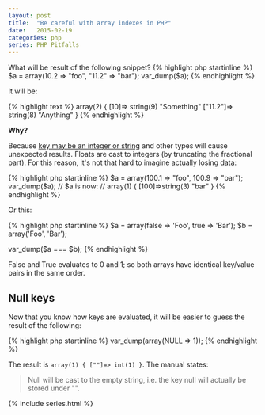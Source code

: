 ```yaml
---
layout: post
title:  "Be careful with array indexes in PHP"
date:   2015-02-19
categories: php
series: PHP Pitfalls
---
```


What will be result of the following snippet?
{% highlight php startinline %}
$a = array(10.2 => "foo", "11.2" => "bar");
var_dump($a);
{% endhighlight %}

It will be:

{% highlight text %}
array(2) {
  [10]=> string(9) "Something"
  ["11.2"]=> string(8) "Anything"
}
{% endhighlight %}

**Why?**

Because [key may be an integer or string][php.arrays#syntax] and other types will cause unexpected results. Floats are cast to integers (by truncating the fractional part). For this reason, it's not that hard to imagine actually losing data:

{% highlight php startinline %}
$a = array(100.1 => "foo", 100.9 => "bar");
var_dump($a);
// $a is now:
// array(1) { [100]=>string(3) "bar" }
{% endhighlight %}

Or this:

{% highlight php startinline %}
$a = array(false => 'Foo', true => 'Bar');
$b = array('Foo', 'Bar');

var_dump($a === $b);
{% endhighlight %}

False and True evaluates to 0 and 1; so both arrays have identical key/value pairs in the same order.

## Null keys

Now that you know how keys are evaluated, it will be easier to guess the result of the following:

{% highlight php startinline %}
var_dump(array(NULL => 1));
{% endhighlight %}

The result is `array(1) { [""]=> int(1) }`. The manual states:
> Null will be cast to the empty string,  i.e. the key null will actually be stored under "".

{% include series.html %}

[php.references]: http://php.net/manual/en/language.references.whatdo.php
[php.spl-types]: http://php.net/manual/en/book.spl-types.php
[php.array-functions]: http://php.net/manual/en/ref.array.php
[php.arrays#syntax]: http://php.net/manual/en/language.types.array.php#language.types.array.syntax
[php.operators-array]: http://php.net/manual/en/language.operators.array.php#language.operators.array
[php.type-juggling]: http://php.net/manual/en/types.comparisons.php#types.comparisions-loose
[php.type-casting]: http://php.net/manual/en/language.types.type-juggling.php#language.types.typecasting
[php.type-comparison#types-table]: http://php.net/manual/en/language.operators.comparison.php#language.operators.comparison.types
[php.string#to-number]: http://php.net/manual/en/language.types.string.php#language.types.string.conversion
[php.array-search]: http://php.net/manual/en/function.array-search.php
[php.array-intersect#notes]: http://php.net/manual/en/function.array-intersect.php#refsect1-function.array-intersect-notes
[php.sort#parameters]: http://php.net/manual/en/function.sort.php#refsect1-function.sort-parameters
[php.is-numeric]: http://php.net/manual/en/function.is-numeric.php
[php.ctype-digit]: http://php.net/manual/en/function.ctype-digit.php
[php.gmp-cmp]: http://php.net/manual/en/function.gmp-cmp.php
[php.bccomp]: http://php.net/manual/en/function.bccomp.php

